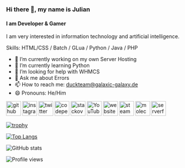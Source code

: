 ### Hi there 👋, my name is Julian
#### I am Developer & Gamer
I am very interested in information technology and artificial intelligence.

Skills: HTML/CSS / Batch / GLua / Python / Java / PHP

- 🔭 I’m currently working on my own Server Hosting 
- 🌱 I’m currently learning Python 
- 🤔 I’m looking for help with WHMCS 
- 💬 Ask me about Errors 
- 📫 How to reach me: duckteam@galaxic-galaxy.de 
- 😄 Pronouns: He/Him 


[<img src='https://cdn.jsdelivr.net/npm/simple-icons@3.0.1/icons/github.svg' alt='github' height='40'>](https://github.com/RealDuckteam)  [<img src='https://cdn.jsdelivr.net/npm/simple-icons@3.0.1/icons/instagram.svg' alt='instagram' height='40'>](https://www.instagram.com/realduckteam/)  [<img src='https://cdn.jsdelivr.net/npm/simple-icons@3.0.1/icons/twitter.svg' alt='twitter' height='40'>](https://twitter.com/realDuckteam)  [<img src='https://cdn.jsdelivr.net/npm/simple-icons@3.0.1/icons/codepen.svg' alt='codepen' height='40'>](https://codepen.io/duckteam)  [<img src='https://cdn.jsdelivr.net/npm/simple-icons@3.0.1/icons/stackoverflow.svg' alt='stackoverflow' height='40'>](https://stackoverflow.com/users/17693423)  [<img src='https://cdn.jsdelivr.net/npm/simple-icons@3.0.1/icons/youtube.svg' alt='YouTube' height='40'>](https://www.youtube.com/channel/UCn5rbi5KN_34QCouF2AXIWQ)  [<img src='https://cdn.jsdelivr.net/npm/simple-icons@3.0.1/icons/icloud.svg' alt='website' height='40'>](http://duckteam.ga)  [<img src='https://cdn.jsdelivr.net/npm/simple-icons@3.0.1/icons/steam.svg' alt='steam' height='40'>](https://steamcommunity.com/id/JulianDieEnte/)  [<img src='https://cdn.jsdelivr.net/npm/simple-icons@3.0.1/icons/moleculer.svg' alt='moleculer' height='40'>](https://galaxic-galaxy.de)  [<img src='https://cdn.jsdelivr.net/npm/simple-icons@3.0.1/icons/serverfault.svg' alt='serverfault' height='40'>](https://hoster.galaxic-galaxy.de/portal)  

[![trophy](https://github-profile-trophy.vercel.app/?username=RealDuckteam)](https://github.com/ryo-ma/github-profile-trophy)

[![Top Langs](https://github-readme-stats.vercel.app/api/top-langs/?username=RealDuckteam)](https://github.com/anuraghazra/github-readme-stats)

![GitHub stats](https://github-readme-stats.vercel.app/api?username=RealDuckteam&show_icons=true)  

![Profile views](https://gpvc.arturio.dev/RealDuckteam)  

